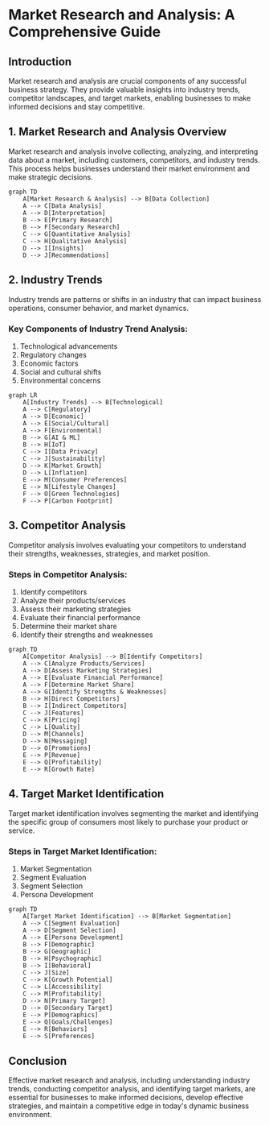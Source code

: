# Market Research and Analysis: A Comprehensive Guide

## Introduction

Market research and analysis are crucial components of any successful business strategy. They provide valuable insights into industry trends, competitor landscapes, and target markets, enabling businesses to make informed decisions and stay competitive.

## 1. Market Research and Analysis Overview

Market research and analysis involve collecting, analyzing, and interpreting data about a market, including customers, competitors, and industry trends. This process helps businesses understand their market environment and make strategic decisions.

```mermaid
graph TD
    A[Market Research & Analysis] --> B[Data Collection]
    A --> C[Data Analysis]
    A --> D[Interpretation]
    B --> E[Primary Research]
    B --> F[Secondary Research]
    C --> G[Quantitative Analysis]
    C --> H[Qualitative Analysis]
    D --> I[Insights]
    D --> J[Recommendations]
```

## 2. Industry Trends

Industry trends are patterns or shifts in an industry that can impact business operations, consumer behavior, and market dynamics.

### Key Components of Industry Trend Analysis:

1. Technological advancements
2. Regulatory changes
3. Economic factors
4. Social and cultural shifts
5. Environmental concerns

```mermaid
graph LR
    A[Industry Trends] --> B[Technological]
    A --> C[Regulatory]
    A --> D[Economic]
    A --> E[Social/Cultural]
    A --> F[Environmental]
    B --> G[AI & ML]
    B --> H[IoT]
    C --> I[Data Privacy]
    C --> J[Sustainability]
    D --> K[Market Growth]
    D --> L[Inflation]
    E --> M[Consumer Preferences]
    E --> N[Lifestyle Changes]
    F --> O[Green Technologies]
    F --> P[Carbon Footprint]
```

## 3. Competitor Analysis

Competitor analysis involves evaluating your competitors to understand their strengths, weaknesses, strategies, and market position.

### Steps in Competitor Analysis:

1. Identify competitors
2. Analyze their products/services
3. Assess their marketing strategies
4. Evaluate their financial performance
5. Determine their market share
6. Identify their strengths and weaknesses

```mermaid
graph TD
    A[Competitor Analysis] --> B[Identify Competitors]
    A --> C[Analyze Products/Services]
    A --> D[Assess Marketing Strategies]
    A --> E[Evaluate Financial Performance]
    A --> F[Determine Market Share]
    A --> G[Identify Strengths & Weaknesses]
    B --> H[Direct Competitors]
    B --> I[Indirect Competitors]
    C --> J[Features]
    C --> K[Pricing]
    C --> L[Quality]
    D --> M[Channels]
    D --> N[Messaging]
    D --> O[Promotions]
    E --> P[Revenue]
    E --> Q[Profitability]
    E --> R[Growth Rate]
```

## 4. Target Market Identification

Target market identification involves segmenting the market and identifying the specific group of consumers most likely to purchase your product or service.

### Steps in Target Market Identification:

1. Market Segmentation
2. Segment Evaluation
3. Segment Selection
4. Persona Development

```mermaid
graph TD
    A[Target Market Identification] --> B[Market Segmentation]
    A --> C[Segment Evaluation]
    A --> D[Segment Selection]
    A --> E[Persona Development]
    B --> F[Demographic]
    B --> G[Geographic]
    B --> H[Psychographic]
    B --> I[Behavioral]
    C --> J[Size]
    C --> K[Growth Potential]
    C --> L[Accessibility]
    C --> M[Profitability]
    D --> N[Primary Target]
    D --> O[Secondary Target]
    E --> P[Demographics]
    E --> Q[Goals/Challenges]
    E --> R[Behaviors]
    E --> S[Preferences]
```

## Conclusion

Effective market research and analysis, including understanding industry trends, conducting competitor analysis, and identifying target markets, are essential for businesses to make informed decisions, develop effective strategies, and maintain a competitive edge in today's dynamic business environment.
